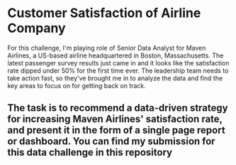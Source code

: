# Customer Satisfaction of Airline Company
For this challenge, I'm playing role of Senior Data Analyst for Maven Airlines, a US-based airline headquartered in Boston, Massachusetts. The latest passenger survey results just came in and it looks like the satisfaction rate dipped under 50% for the first time ever. The leadership team needs to take action fast, so they've brought me in to analyze the data and find the key areas to focus on for getting back on track.

## The task is to recommend a data-driven strategy for increasing Maven Airlines' satisfaction rate, and present it in the form of a single page report or dashboard. You can find my submission for this data challenge in this repository

